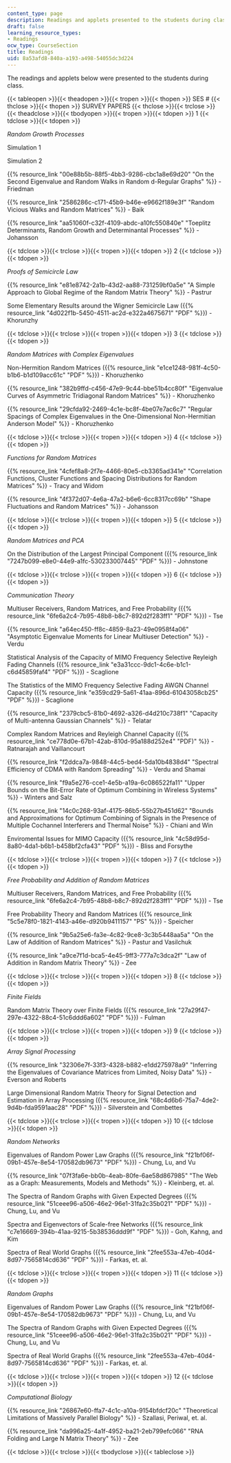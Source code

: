 ```yaml
---
content_type: page
description: Readings and applets presented to the students during class.
draft: false
learning_resource_types:
- Readings
ocw_type: CourseSection
title: Readings
uid: 8a53afd8-840a-a193-a498-54055dc3d224
---
```

The readings and applets below were presented to the students during class.

{{< tableopen >}}{{< theadopen >}}{{< tropen >}}{{< thopen >}}
SES #
{{< thclose >}}{{< thopen >}}
SURVEY PAPERS
{{< thclose >}}{{< trclose >}}{{< theadclose >}}{{< tbodyopen >}}{{< tropen >}}{{< tdopen >}}
1
{{< tdclose >}}{{< tdopen >}}

*Random Growth Processes*

Simulation 1

Simulation 2

{{% resource_link "00e88b5b-88f5-4bb3-9286-cbc1a8e69d20" "On the Second Eigenvalue and Random Walks in Random d-Regular Graphs" %}} - Friedman

{{% resource_link "2586286c-c171-45b9-b46e-e9662f189e3f" "Random Vicious Walks and Random Matrices" %}} - Baik

{{% resource_link "aa51060f-c32f-4109-abdc-a10fc550840e" "Toeplitz Determinants, Random Growth and Determinantal Processes" %}} - Johansson

{{< tdclose >}}{{< trclose >}}{{< tropen >}}{{< tdopen >}}
2
{{< tdclose >}}{{< tdopen >}}

*Proofs of Semicircle Law*

{{% resource_link "e81e8742-2a1b-43d2-aa88-731259bf0a5e" "A Simple Approach to Global Regime of the Random Matrix Theory" %}} - Pastrur

Some Elementary Results around the Wigner Semicircle Law ({{% resource_link "4d022f1b-5450-4511-ac2d-e322a4675671" "PDF" %}}) - Khorunzhy

{{< tdclose >}}{{< trclose >}}{{< tropen >}}{{< tdopen >}}
3
{{< tdclose >}}{{< tdopen >}}

*Random Matrices with Complex Eigenvalues*

Non-Hermition Random Matrices ({{% resource_link "e1ce1248-981f-4c50-b1b6-b1d109acc61c" "PDF" %}}) - Khoruzhenko

{{% resource_link "382b9ffd-c456-47e9-9c44-bbe51b4cc80f" "Eigenvalue Curves of Asymmetric Tridiagonal Random Matrices" %}} - Khoruzhenko

{{% resource_link "29cfda92-2469-4c1e-bc8f-4be07e7ac6c7" "Regular Spacings of Complex Eigenvalues in the One-Dimensional Non-Hermitian Anderson Model" %}} - Khoruzhenko

{{< tdclose >}}{{< trclose >}}{{< tropen >}}{{< tdopen >}}
4
{{< tdclose >}}{{< tdopen >}}

*Functions for Random Matrices*

{{% resource_link "4cfef8a8-2f7e-4466-80e5-cb3365ad341e" "Correlation Functions, Cluster Functions and Spacing Distributions for Random Matrices" %}} - Tracy and Widom

{{% resource_link "4f372d07-4e6a-47a2-b6e6-6cc8317cc69b" "Shape Fluctuations and Random Matrices" %}} - Johansson

{{< tdclose >}}{{< trclose >}}{{< tropen >}}{{< tdopen >}}
5
{{< tdclose >}}{{< tdopen >}}

*Random Matrices and PCA*

On the Distribution of the Largest Principal Component ({{% resource_link "7247b099-e8e0-44e9-a1fc-530233007445" "PDF" %}}) - Johnstone

{{< tdclose >}}{{< trclose >}}{{< tropen >}}{{< tdopen >}}
6
{{< tdclose >}}{{< tdopen >}}

*Communication Theory*

Multiuser Receivers, Random Matrices, and Free Probability ({{% resource_link "6fe6a2c4-7b95-48b8-b8c7-892d2f283ff1" "PDF" %}}) - Tse

{{% resource_link "a64ec450-ff8c-4859-8a23-49e0958f4a06" "Asymptotic Eigenvalue Moments for Linear Multiuser Detection" %}} - Verdu

Statistical Analysis of the Capacity of MIMO Frequency Selective Reyleigh Fading Channels ({{% resource_link "e3a31ccc-9dc1-4c6e-b1c1-c6d45859faf4" "PDF" %}}) - Scaglione

The Statistics of the MIMO Frequency Selective Fading AWGN Channel Capacity ({{% resource_link "e359cd29-5a61-41aa-896d-61043058cb25" "PDF" %}}) - Scaglione

{{% resource_link "2379cbc5-81b0-4692-a326-d4d210c738f1" "Capacity of Multi-antenna Gaussian Channels" %}} - Telatar

Complex Random Matrices and Reyleigh Channel Capacity ({{% resource_link "ce778d0e-67b1-42ab-810d-95a188d252e4" "PDF)" %}} - Ratnarajah and Vaillancourt

{{% resource_link "f2ddca7a-9848-44c5-bed4-5da10b4838d4" "Spectral Efficiency of CDMA with Random Spreading" %}} - Verdu and Shamai

{{% resource_link "f9a5e276-cce1-4e5b-a19a-6c086522fa11" "Upper Bounds on the Bit-Error Rate of Optimum Combining in Wireless Systems" %}} - Winters and Salz

{{% resource_link "14c0c268-93af-4175-86b5-55b27b451d62" "Bounds and Approximations for Optimum Combining of Signals in the Presence of Multiple Cochannel Interferers and Thermal Noise" %}} - Chiani and Win

Enviromental Issues for MIMO Capacity ({{% resource_link "4c58d95d-8a80-4da1-b6b1-b458bf2cfa43" "PDF" %}}) - Bliss and Forsythe

{{< tdclose >}}{{< trclose >}}{{< tropen >}}{{< tdopen >}}
7
{{< tdclose >}}{{< tdopen >}}

*Free Probability and Addition of Random Matrices*

Multiuser Receivers, Random Matrices, and Free Probability ({{% resource_link "6fe6a2c4-7b95-48b8-b8c7-892d2f283ff1" "PDF" %}}) - Tse

Free Probability Theory and Random Matrices ({{% resource_link "5c5e78f0-1821-4143-a46e-d920b9411157" "PS" %}}) - Speicher

{{% resource_link "9b5a25e6-fa3e-4c82-9ce8-3c3b5448aa5a" "On the Law of Addition of Random Matrices" %}} - Pastur and Vasilchuk

{{% resource_link "a9ce7f1d-bca5-4e45-9ff3-777a7c3dca2f" "Law of Addition in Random Matrix Theory" %}} - Zee

{{< tdclose >}}{{< trclose >}}{{< tropen >}}{{< tdopen >}}
8
{{< tdclose >}}{{< tdopen >}}

*Finite Fields*

Random Matrix Theory over Finite Fields ({{% resource_link "27a29f47-297e-4322-88c4-51c6ddd6a602" "PDF" %}}) - Fulman

{{< tdclose >}}{{< trclose >}}{{< tropen >}}{{< tdopen >}}
9
{{< tdclose >}}{{< tdopen >}}

*Array Signal Processing*

{{% resource_link "32306e7f-33f3-4328-b882-e1dd275978a9" "Inferring the Eigenvalues of Covariance Matrices from Limited, Noisy Data" %}} - Everson and Roberts

Large Dimensional Random Matrix Theory for Signal Detection and Estimation in Array Processing ({{% resource_link "68c4d6b6-75a7-4de2-9d4b-fda9591aac28" "PDF" %}}) - Silverstein and Combettes

{{< tdclose >}}{{< trclose >}}{{< tropen >}}{{< tdopen >}}
10
{{< tdclose >}}{{< tdopen >}}

*Random Networks*

Eigenvalues of Random Power Law Graphs ({{% resource_link "f21bf06f-09b1-457e-8e54-170582db9673" "PDF" %}}) - Chung, Lu, and Vu

{{% resource_link "07f3fa6e-bb0b-4eab-80fe-6ae58d867985" "The Web as a Graph: Measurements, Models and Methods" %}} - Kleinberg, et. al.

The Spectra of Random Graphs with Given Expected Degrees ({{% resource_link "51ceee96-a506-46e2-96e1-31fa2c35b021" "PDF" %}}) - Chung, Lu, and Vu

Spectra and Eigenvectors of Scale-free Networks ({{% resource_link "c7e16669-394b-41aa-9215-5b38536ddd9f" "PDF" %}}) - Goh, Kahng, and Kim

Spectra of Real World Graphs ({{% resource_link "2fee553a-47eb-40d4-8d97-7565814cd636" "PDF" %}}) - Farkas, et. al. 

{{< tdclose >}}{{< trclose >}}{{< tropen >}}{{< tdopen >}}
11
{{< tdclose >}}{{< tdopen >}}

*Random Graphs*

Eigenvalues of Random Power Law Graphs ({{% resource_link "f21bf06f-09b1-457e-8e54-170582db9673" "PDF" %}}) - Chung, Lu, and Vu

The Spectra of Random Graphs with Given Expected Degrees ({{% resource_link "51ceee96-a506-46e2-96e1-31fa2c35b021" "PDF" %}}) - Chung, Lu, and Vu

Spectra of Real World Graphs ({{% resource_link "2fee553a-47eb-40d4-8d97-7565814cd636" "PDF" %}}) - Farkas, et. al.

{{< tdclose >}}{{< trclose >}}{{< tropen >}}{{< tdopen >}}
12
{{< tdclose >}}{{< tdopen >}}

*Computational Biology*

{{% resource_link "26867e60-ffa7-4c1c-a10a-9154bfdcf20c" "Theoretical Limitations of Massively Parallel Biology" %}} - Szallasi, Periwal, et. al.

{{% resource_link "da996a25-4a1f-4952-ba21-2eb799efc066" "RNA Folding and Large N Matrix Theory" %}} - Zee

{{< tdclose >}}{{< trclose >}}{{< tbodyclose >}}{{< tableclose >}}
